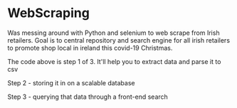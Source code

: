 # WebScraping

Was messing around with Python and selenium to web scrape from Irish retailers. Goal is to central repository and search engine for all irish retailers to promote shop local in ireland this covid-19 Christmas. 

The code above is step 1 of 3. It'll help you to extract data and parse it to csv

Step 2 - storing it in on a scalable database

Step 3 - querying that data through a front-end search
